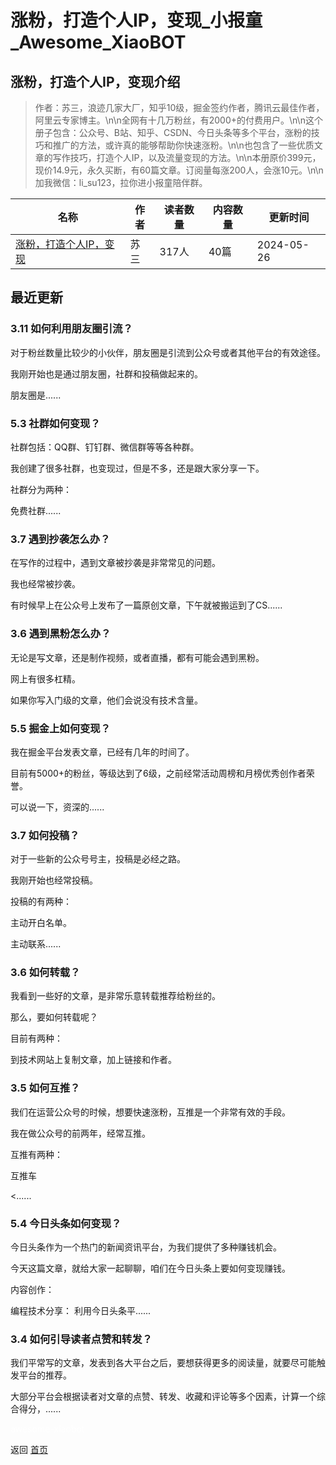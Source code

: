 # 涨粉，打造个人IP，变现_小报童_Awesome_XiaoBOT

## 涨粉，打造个人IP，变现介绍
> 作者：苏三，浪迹几家大厂，知乎10级，掘金签约作者，腾讯云最佳作者，阿里云专家博主。\n\n全网有十几万粉丝，有2000+的付费用户。\n\n这个册子包含：公众号、B站、知乎、CSDN、今日头条等多个平台，涨粉的技巧和推广的方法，或许真的能够帮助你快速涨粉。\n\n也包含了一些优质文章的写作技巧，打造个人IP，以及流量变现的方法。\n\n本册原价399元，现价14.9元，永久买断，有60篇文章。订阅量每涨200人，会涨10元。\n\n加我微信：li_su123，拉你进小报童陪伴群。  
  


|名称|作者|读者数量|内容数量|更新时间|
|---|---|---|---|---|
|[涨粉，打造个人IP，变现](https://xiaobot.net/p/susan_001?refer=9c3f1c95-a052-465a-9902-f6d75080262a)|苏三|317人|40篇|2024-05-26|

## 最近更新
### 3.11 如何利用朋友圈引流？

对于粉丝数量比较少的小伙伴，朋友圈是引流到公众号或者其他平台的有效途径。

我刚开始也是通过朋友圈，社群和投稿做起来的。

朋友圈是......

### 5.3 社群如何变现？

社群包括：QQ群、钉钉群、微信群等等各种群。

我创建了很多社群，也变现过，但是不多，还是跟大家分享一下。

社群分为两种：

免费社群......

### 3.7 遇到抄袭怎么办？

在写作的过程中，遇到文章被抄袭是非常常见的问题。

我也经常被抄袭。

有时候早上在公众号上发布了一篇原创文章，下午就被搬运到了CS......

### 3.6 遇到黑粉怎么办？

无论是写文章，还是制作视频，或者直播，都有可能会遇到黑粉。

网上有很多杠精。

如果你写入门级的文章，他们会说没有技术含量。

### 5.5 掘金上如何变现？

我在掘金平台发表文章，已经有几年的时间了。

目前有5000+的粉丝，等级达到了6级，之前经常活动周榜和月榜优秀创作者荣誉。

可以说一下，资深的......

### 3.7 如何投稿？

对于一些新的公众号号主，投稿是必经之路。

我刚开始也经常投稿。

投稿的有两种：

主动开白名单。

主动联系......

### 3.6 如何转载？

我看到一些好的文章，是非常乐意转载推荐给粉丝的。

那么，要如何转载呢？

目前有两种：

到技术网站上复制文章，加上链接和作者。

### 3.5 如何互推？

我们在运营公众号的时候，想要快速涨粉，互推是一个非常有效的手段。

我在做公众号的前两年，经常互推。

互推有两种：

互推车

<......

### 5.4 今日头条如何变现？

今日头条作为一个热门的新闻资讯平台，为我们提供了多种赚钱机会。

今天这篇文章，就给大家一起聊聊，咱们在今日头条上要如何变现赚钱。

内容创作：

编程技术分享： 利用今日头条平......

### 3.4 如何引导读者点赞和转发？

我们平常写的文章，发表到各大平台之后，要想获得更多的阅读量，就要尽可能触发平台的推荐。

大部分平台会根据读者对文章的点赞、转发、收藏和评论等多个因素，计算一个综合得分，......


<a href="https://github.com/Reno9527/awesome-xiaobot" style="color: white; text-decoration: none;">awesome-xiaobot</a>

返回 [首页](../README.md)
